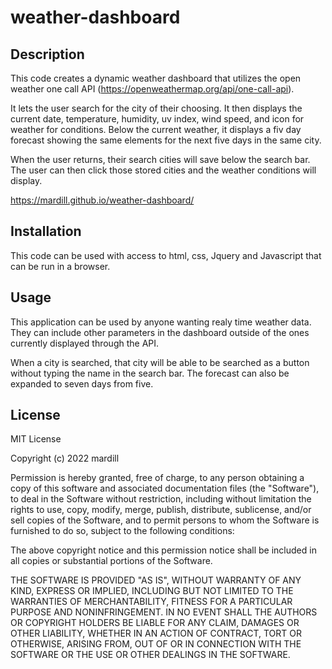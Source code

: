 # weather-dashboard

## Description

This code creates a dynamic weather dashboard that utilizes the open weather one call API (https://openweathermap.org/api/one-call-api). 

It lets the user search for the city of their choosing. It then displays the current date, temperature, humidity, uv index, wind speed, and icon for weather for conditions. Below the current weather, it displays a fiv day forecast showing the same elements for the next five days in the same city.

When the user returns, their search cities will save below the search bar. The user can then click those stored cities and the weather conditions will display. 

https://mardill.github.io/weather-dashboard/

## Installation

This code can be used with access to html, css, Jquery and Javascript that can be run in a browser.

## Usage

This application can be used by anyone wanting realy time weather data. They can include other parameters in the dashboard outside of the ones currently displayed through the API. 

When a city is searched, that city will be able to be searched as a button without typing the name in the search bar. The forecast can also be expanded to seven days from five. 

## License

MIT License

Copyright (c) 2022 mardill

Permission is hereby granted, free of charge, to any person obtaining a copy
of this software and associated documentation files (the "Software"), to deal
in the Software without restriction, including without limitation the rights
to use, copy, modify, merge, publish, distribute, sublicense, and/or sell
copies of the Software, and to permit persons to whom the Software is
furnished to do so, subject to the following conditions:

The above copyright notice and this permission notice shall be included in all
copies or substantial portions of the Software.

THE SOFTWARE IS PROVIDED "AS IS", WITHOUT WARRANTY OF ANY KIND, EXPRESS OR
IMPLIED, INCLUDING BUT NOT LIMITED TO THE WARRANTIES OF MERCHANTABILITY,
FITNESS FOR A PARTICULAR PURPOSE AND NONINFRINGEMENT. IN NO EVENT SHALL THE
AUTHORS OR COPYRIGHT HOLDERS BE LIABLE FOR ANY CLAIM, DAMAGES OR OTHER
LIABILITY, WHETHER IN AN ACTION OF CONTRACT, TORT OR OTHERWISE, ARISING FROM,
OUT OF OR IN CONNECTION WITH THE SOFTWARE OR THE USE OR OTHER DEALINGS IN THE
SOFTWARE.